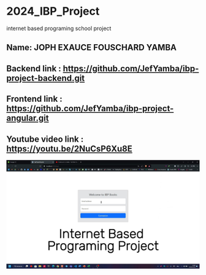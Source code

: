 # 2024_IBP_Project
internet based programing school project
## Name: JOPH EXAUCE FOUSCHARD YAMBA

## Backend link : https://github.com/JefYamba/ibp-project-backend.git
## Frontend link : https://github.com/JefYamba/ibp-project-angular.git


## Youtube video link : https://youtu.be/2NuCsP6Xu8E


![Screenshot](IBP-Project-Cover.jpg)

